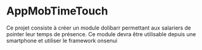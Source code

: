# AppMobTimeTouch
Ce projet consiste à créer un module dolibarr permettant aux salariers de pointer leur temps de présence. Ce module devra être utilisable depuis une smartphone et utiliser le framework onsenui
